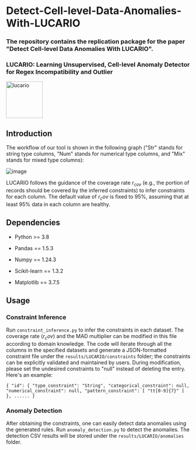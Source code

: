 # Detect-Cell-level-Data-Anomalies-With-LUCARIO
### The repository contains the replication package for the paper "Detect Cell-level Data Anomalies With LUCARIO".
### LUCARIO: Learning Unsupervised, Cell-level Anomaly Detector for Regex Incompatibility and Outlier
<img src="https://archives.bulbagarden.net/media/upload/4/42/0448Lucario.png?download" alt="lucario" width="100" height="100">

## Introduction
The workflow of our tool is shown in the following graph ("Str" stands for string type columns, "Num" stands for numerical type columns, and "Mix" stands for mixed type columns):

![image](./images/approach_overview.jpg?raw=true)

LUCARIO follows the guidance of the coverage rate $r_{cov}$ (e.g., the portion of records should be covered by the inferred constraints) to infer constraints for each column. The default value of $r_cov$ is fixed to 95\%, assuming that at least 95\% 
data in each column are healthy. 

## Dependencies

- Python >= 3.8

- Pandas == 1.5.3

- Numpy == 1.24.3

- Scikit-learn == 1.3.2

- Matplotlib == 3.7.5

## Usage
### Constraint Inference
Run ``constraint_inference.py`` to infer the constraints in each dataset. The coverage rate ($r_cov$) and the MAD multiplier can be modified in this file according to domain knowledge. The code will iterate through all the columns in the specified datasets and generate a JSON-formatted constraint file under the ``results/LUCARIO/constraints`` folder; the constraints can be explicitly validated and maintained by users. During modification, please set the undesired constraints to "null" instead of deleting the entry. Here's an example:

``{
    "id": {
        "type_constraint": "String",
        "categorical_constraint": null,
        "numerical_constraint": null,
        "pattern_constraint": [
            "tt[0-9]{7}"
        ]
    },
    ......
  }
``

### Anomaly Detection
After obtaining the constraints, one can easily detect data anomalies using the generated rules. Run ``anomaly_detection.py`` to detect the anomalies. The detection CSV results will be stored under the ``results/LUCARIO/anomalies`` folder.
